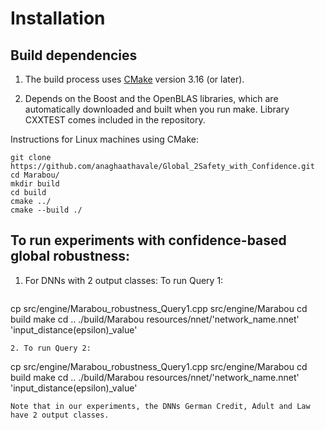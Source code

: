 # Installation
## Build dependencies
1. The build process uses [CMake](https://cmake.org/download/) version 3.16 (or later). 

2. Depends on the Boost and the OpenBLAS libraries, which are automatically downloaded and built when you run make. Library CXXTEST comes included in the repository.

Instructions for Linux machines using CMake:
```
git clone https://github.com/anaghaathavale/Global_2Safety_with_Confidence.git
cd Marabou/
mkdir build 
cd build
cmake ../
cmake --build ./

```
## To run experiments with confidence-based global robustness:
1. For DNNs with 2 output classes:
   To run Query 1:
   ```
  cp src/engine/Marabou_robustness_Query1.cpp src/engine/Marabou
  cd build 
  make
  cd ..
  ./build/Marabou resources/nnet/'network_name.nnet' 'input_distance(epsilon)_value'
   ```
2. To run Query 2:
   ```
  cp src/engine/Marabou_robustness_Query1.cpp src/engine/Marabou
  cd build 
  make
  cd ..
  ./build/Marabou resources/nnet/'network_name.nnet' 'input_distance(epsilon)_value'
   ```
Note that in our experiments, the DNNs German Credit, Adult and Law have 2 output classes.

